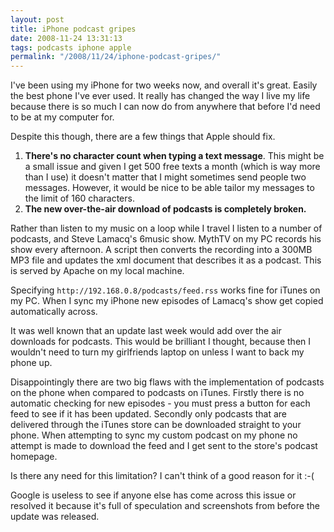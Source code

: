 ```yaml
---
layout: post
title: iPhone podcast gripes
date: 2008-11-24 13:31:13
tags: podcasts iphone apple
permalink: "/2008/11/24/iphone-podcast-gripes/"
---
```

I've been using my iPhone for two weeks now, and overall it's great. Easily the best phone I've ever used.
It really has changed the way I live my life because there is so much I can now do from anywhere that
before I'd need to be at my computer for.

Despite this though, there are a few things that Apple should fix.

1. **There's no character count when typing a text message**.
 This might be a small issue and given I get 500 free texts a month (which is way more than I use) it doesn't
 matter that I might sometimes send people two messages. However, it would be nice to be able tailor my
 messages to the limit of 160 characters.
1. **The new over-the-air download of podcasts is completely broken.**

Rather than listen to my music on a loop while I travel I listen to a number of podcasts,
and Steve Lamacq's 6music show. MythTV on my PC records his show every afternoon. A script
then converts the recording into a 300MB MP3 file and updates the xml document that describes
it as a podcast. This is served by Apache on my local machine.

Specifying `http://192.168.0.8/podcasts/feed.rss` works fine for iTunes on my PC. When I sync my
iPhone new episodes of Lamacq's show get copied automatically across.

It was well known that an update last week would add over the air downloads for podcasts. This
would be brilliant I thought, because then I wouldn't need to turn my girlfriends laptop on
unless I want to back my phone up.

Disappointingly there are two big flaws with the implementation of podcasts on the phone when
compared to podcasts on iTunes. Firstly there is no automatic checking for new episodes - you
must press a button for each feed to see if it has been updated. Secondly only podcasts that
are delivered through the iTunes store can be downloaded straight to your phone. When attempting
to sync my custom podcast on my phone no attempt is made to download the feed and I get sent to
the store's podcast homepage.

Is there any need for this limitation? I can't think of a good reason for it :-(

Google is useless to see if anyone else has come across this issue or resolved it because it's
full of speculation and screenshots from before the update was released.
